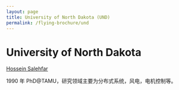 ```yaml
---
layout: page
title: University of North Dakota (UND)
permalink: /flying-brochure/und
---
```

# University of North Dakota
[Hossein Salehfar](https://und.edu/directory/h.salehfar)

1990 年 PhD@TAMU，研究领域主要为分布式系统，风电，电机控制等。


